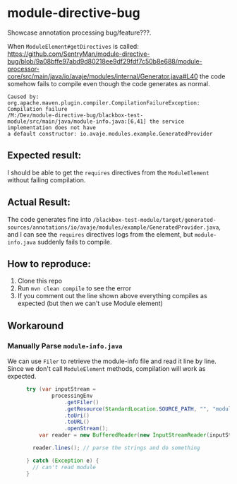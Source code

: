 # module-directive-bug
Showcase annotation processing bug/feature???.

When `ModuleElement#getDirectives` is called: https://github.com/SentryMan/module-directive-bug/blob/9a08bffe97abd9d80218ee9df29fdf7c50b8e688/module-processor-core/src/main/java/io/avaje/modules/internal/Generator.java#L40 the code somehow fails to compile even though the code generates as normal.

```
Caused by: org.apache.maven.plugin.compiler.CompilationFailureException: Compilation failure
/M:/Dev/module-directive-bug/blackbox-test-module/src/main/java/module-info.java:[6,41] the service implementation does not have 
a default constructor: io.avaje.modules.example.GeneratedProvider
```

## Expected result:
I should be able to get the `requires` directives from the `ModuleElement` without failing compilation.

## Actual Result:
The code generates fine into `/blackbox-test-module/target/generated-sources/annotations/io/avaje/modules/example/GeneratedProvider.java`, and I can see the `requires` directives logs from the element, but `module-info.java` suddenly fails to compile. 

## How to reproduce:
1. Clone this repo
2. Run `mvn clean compile` to see the error
3. If you comment out the line shown above everything compiles as expected (but then we can't use Module element)

## Workaround
###  Manually Parse `module-info.java`

We can use `Filer` to retrieve the module-info file and read it line by line. Since we don't call `ModuleElement` methods, compilation will work as expected. 
```java
      try (var inputStream =
              processingEnv
                  .getFiler()
                  .getResource(StandardLocation.SOURCE_PATH, "", "module-info.java")
                  .toUri()
                  .toURL()
                  .openStream();
          var reader = new BufferedReader(new InputStreamReader(inputStream))) {

        reader.lines(); // parse the strings and do something

      } catch (Exception e) {
        // can't read module
      }
```
